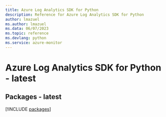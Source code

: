 ```yaml
---
title: Azure Log Analytics SDK for Python
description: Reference for Azure Log Analytics SDK for Python
author: lmazuel
ms.author: lmazuel
ms.data: 06/07/2023
ms.topic: reference
ms.devlang: python
ms.service: azure-monitor
---
```

# Azure Log Analytics SDK for Python - latest
## Packages - latest
[!INCLUDE [packages](log-analytics-index.md)]